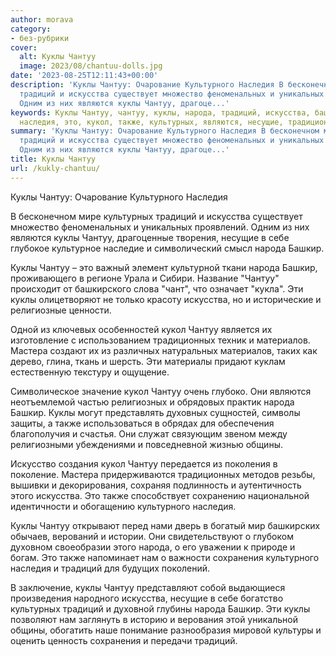```yaml
---
author: morava
category:
- без-рубрики
cover:
  alt: Куклы Чантуу
  image: 2023/08/chantuu-dolls.jpg
date: '2023-08-25T12:11:43+00:00'
description: 'Куклы Чантуу: Очарование Культурного Наследия В бесконечном мире культурных
  традиций и искусства существует множество феноменальных и уникальных проявлений.
  Одним из них являются куклы Чантуу, драгоце...'
keywords: Куклы Чантуу, чантуу, куклы, народа, традиций, искусства, башкир, культурного,
  наследия, это, кукол, также, культурных, являются, несущие, традиционных
summary: 'Куклы Чантуу: Очарование Культурного Наследия В бесконечном мире культурных
  традиций и искусства существует множество феноменальных и уникальных проявлений.
  Одним из них являются куклы Чантуу, драгоце...'
title: Куклы Чантуу
url: /kukly-chantuu/
---
```


Куклы Чантуу: Очарование Культурного Наследия

В бесконечном мире культурных традиций и искусства существует множество феноменальных и уникальных проявлений. Одним из них являются куклы Чантуу, драгоценные творения, несущие в себе глубокое культурное наследие и символический смысл народа Башкир.

Куклы Чантуу – это важный элемент культурной ткани народа Башкир, проживающего в регионе Урала и Сибири. Название "Чантуу" происходит от башкирского слова "чант", что означает "кукла". Эти куклы олицетворяют не только красоту искусства, но и исторические и религиозные ценности.

Одной из ключевых особенностей кукол Чантуу является их изготовление с использованием традиционных техник и материалов. Мастера создают их из различных натуральных материалов, таких как дерево, глина, ткань и шерсть. Эти материалы придают куклам естественную текстуру и ощущение.

Символическое значение кукол Чантуу очень глубоко. Они являются неотъемлемой частью религиозных и обрядовых практик народа Башкир. Куклы могут представлять духовных сущностей, символы защиты, а также использоваться в обрядах для обеспечения благополучия и счастья. Они служат связующим звеном между религиозными убеждениями и повседневной жизнью общины.

Искусство создания кукол Чантуу передается из поколения в поколение. Мастера придерживаются традиционных методов резьбы, вышивки и декорирования, сохраняя подлинность и аутентичность этого искусства. Это также способствует сохранению национальной идентичности и обогащению культурного наследия.

Куклы Чантуу открывают перед нами дверь в богатый мир башкирских обычаев, верований и истории. Они свидетельствуют о глубоком духовном своеобразии этого народа, о его уважении к природе и богам. Это также напоминает нам о важности сохранения культурного наследия и традиций для будущих поколений.

В заключение, куклы Чантуу представляют собой выдающиеся произведения народного искусства, несущие в себе богатство культурных традиций и духовной глубины народа Башкир. Эти куклы позволяют нам заглянуть в историю и верования этой уникальной общины, обогатить наше понимание разнообразия мировой культуры и оценить ценность сохранения и передачи традиций.
